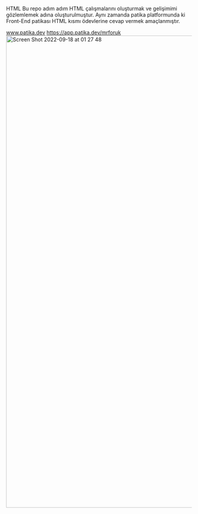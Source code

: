 HTML
Bu repo adım adım HTML çalışmalarını oluşturmak ve gelişimimi gözlemlemek adına oluşturulmuştur. Aynı zamanda patika platformunda ki Front-End patikası HTML kısmı ödevlerine cevap vermek amaçlanmıştır.

www.patika.dev https://app.patika.dev/mrforuk
<img width="1280" alt="Screen Shot 2022-09-18 at 01 27 48" src="https://user-images.githubusercontent.com/65190873/190878557-d4bf324c-0744-45bb-881c-697443f9c473.png">
